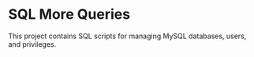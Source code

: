 # SQL More Queries

This project contains SQL scripts for managing MySQL databases, users, and privileges.
